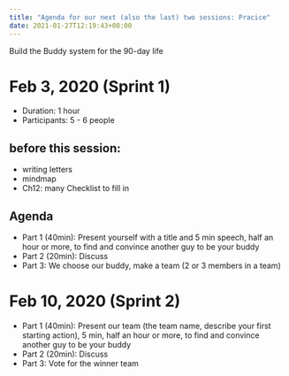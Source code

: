 ```yaml
---
title: "Agenda for our next (also the last) two sessions: Pracice"
date: 2021-01-27T12:19:43+08:00
---
```


Build the Buddy system for the 90-day life
 
# Feb 3, 2020 (Sprint 1)

- Duration: 1 hour
- Participants: 5 - 6 people 

## before this session: 
- writing letters
- mindmap
- Ch12: many Checklist to fill in

## Agenda
- Part 1 (40min): Present yourself with a title and 5 min speech, half an hour or more, to find and convince another guy to be your buddy
- Part 2 (20min): Discuss
- Part 3: We choose our buddy, make a team (2 or 3 members in a team)


# Feb 10, 2020 (Sprint 2)
- Part 1 (40min): Present our team (the team name, describe your first starting action), 5 min, half an hour or more, to find and convince another guy to be your buddy
- Part 2 (20min): Discuss
- Part 3: Vote for the winner team
